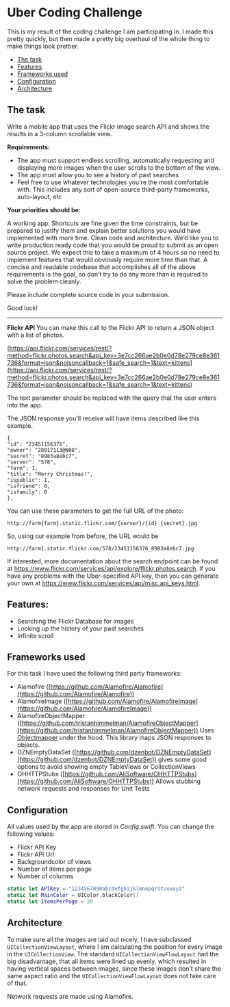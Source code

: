 Uber Coding Challenge
============

This is my result of the coding challenge I am participating in. I made this pretty quickly, but then made a pretty big overhaul of the whole thing to make things look prettier.

- [The task](#the-task)
- [Features](#features)
- [Frameworks used](#frameworks-used)
- [Configuration](#configuration)
- [Architecture](#architecture)

The task
--------

Write a mobile app that uses the Flickr image search API and shows the results in a 3-column scrollable view.

**Requirements:**

- The app must support endless scrolling, automatically requesting and displaying more images when the user scrolls to the bottom of the view.
- The app must allow you to see a history of past searches
- Feel free to use whatever technologies you're the most comfortable with. This includes any sort of open-source third-party frameworks, auto-layout, etc

**Your priorities should be:**

A working app. Shortcuts are fine given the time constraints, but be prepared to justify them and explain better solutions you would have implemented with more time.
Clean code and architecture. We’d like you to write production ready code that you would be proud to submit as an open source project.
We expect this to take a maximum of 4 hours so no need to implement features that would obviously require more time than that. A concise and readable codebase that accomplishes all of the above requirements is the goal, so don’t try to do any more than is required to solve the problem cleanly.

Please include complete source code in your submission.

Good luck!


----------


**Flickr API**
You can make this call to the Flickr API to return a JSON object with a list of photos.

[https://api.flickr.com/services/rest/?method=flickr.photos.search&api_key=3e7cc266ae2b0e0d78e279ce8e361736&format=json&nojsoncallback=1&safe_search=1&text=kittens](https://api.flickr.com/services/rest/?method=flickr.photos.search&api_key=3e7cc266ae2b0e0d78e279ce8e361736&format=json&nojsoncallback=1&safe_search=1&text=kittens)

The text parameter should be replaced with the query that the user enters into the app.

The JSON response you'll receive will have items described like this example.

```
{
"id": "23451156376",
"owner": "28017113@N08",
"secret": "8983a8ebc7",
"server": "578",
"farm": 1,
"title": "Merry Christmas!",
"ispublic": 1,
"isfriend": 0,
"isfamily": 0
},
```

You can use these parameters to get the full URL of the photo:

```
http://farm{farm}.static.flickr.com/{server}/{id}_{secret}.jpg
```

So, using our example from before, the URL would be

```
http://farm1.static.flickr.com/578/23451156376_8983a8ebc7.jpg
```

If interested, more documentation about the search endpoint can be found at https://www.flickr.com/services/api/explore/flickr.photos.search. If you have any problems with the Uber-specified API key, then you can generate your own at https://www.flickr.com/services/api/misc.api_keys.html.

Features:
---------

- Searching the Flickr Database for images
- Looking up the history of your past searches
- Infinite scroll

Frameworks used
--------------------

For this task I have used the following third party frameworks:

- Alamofire ([https://github.com/Alamofire/Alamofire](https://github.com/Alamofire/Alamofire))
- AlamofireImage ([https://github.com/Alamofire/AlamofireImage](https://github.com/Alamofire/AlamofireImage)) 
- AlamofireObjectMapper ([https://github.com/tristanhimmelman/AlamofireObjectMapper](https://github.com/tristanhimmelman/AlamofireObjectMapper))
Uses [Objectmapper](https://github.com/Hearst-DD/ObjectMapper) under the hood. This library maps JSON responses to objects.
- DZNEmptyDataSet ([https://github.com/dzenbot/DZNEmptyDataSet](https://github.com/dzenbot/DZNEmptyDataSet))
gives some good options to avoid showing empty TableViews or CollectionViews
- OHHTTPStubs ([https://github.com/AliSoftware/OHHTTPStubs](https://github.com/AliSoftware/OHHTTPStubs))
Allows stubbing network requests and responses for Unit Tests


Configuration
-------------

All values used by the app are stored in *Config.swift*.
You can change the following values:

- Flickr API Key
- Flickr API Url
- Backgroundcolor of views
- Number of items per page
- Number of columns

```swift
static let APIKey = "1234567890abcdefghijklmnopqrstuvwxyz"
static let MainColor = UIColor.blackColor()
static let ItemsPerPage = 20
```

Architecture
--------
To make sure all the images are laid out nicely, I have subclassed `UICollectionViewLayout`, where I am calculating the position for every image in the `UICollectionView`. The standard `UICollectionViewFlowLayout` had the big disadvantage, that all items were lined up evenly, which resulted in having vertical spaces between images, since these images don't share the same aspect ratio and the `UICollectionViewFlowLayout` does not take care of that. 

Network requests are made using Alamofire.
